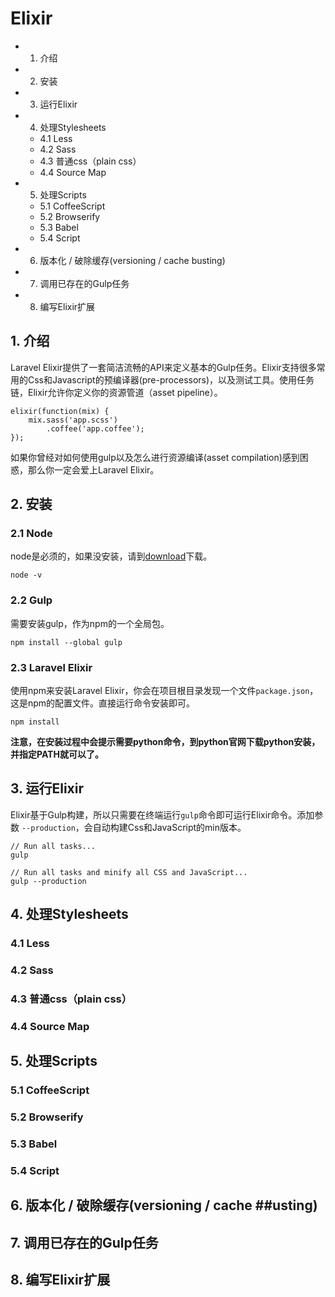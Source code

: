Elixir
=============================================

* 1. 介绍
* 2. 安装
* 3. 运行Elixir
* 4. 处理Stylesheets
    * 4.1 Less
    * 4.2 Sass
    * 4.3 普通css（plain css）
    * 4.4 Source Map
* 5. 处理Scripts
    * 5.1 CoffeeScript
    * 5.2 Browserify
    * 5.3 Babel
    * 5.4 Script
* 6. 版本化 / 破除缓存(versioning / cache busting)
* 7. 调用已存在的Gulp任务
* 8. 编写Elixir扩展


## 1. 介绍
Laravel Elixir提供了一套简洁流畅的API来定义基本的Gulp任务。Elixir支持很多常用的Css和Javascript的预编译器(pre-processors)，以及测试工具。使用任务链，Elixir允许你定义你的资源管道（asset pipeline）。
    
    elixir(function(mix) {
        mix.sass('app.scss')
            .coffee('app.coffee');
    });

如果你曾经对如何使用gulp以及怎么进行资源编译(asset compilation)感到困惑，那么你一定会爱上Laravel Elixir。

## 2. 安装
### 2.1 Node
node是必须的，如果没安装，请到[download](http://nodejs.org/download/)下载。

    node -v 

### 2.2 Gulp
需要安装gulp，作为npm的一个全局包。

    npm install --global gulp

### 2.3 Laravel Elixir
使用npm来安装Laravel Elixir，你会在项目根目录发现一个文件`package.json`，这是npm的配置文件。直接运行命令安装即可。

    npm install

**注意，在安装过程中会提示需要python命令，到python官网下载python安装，并指定PATH就可以了。**


## 3. 运行Elixir
Elixir基于Gulp构建，所以只需要在终端运行`gulp`命令即可运行Elixir命令。添加参数 `--production`，会自动构建Css和JavaScript的min版本。

    // Run all tasks...
    gulp

    // Run all tasks and minify all CSS and JavaScript...
    gulp --production
    

## 4. 处理Stylesheets
### 4.1 Less
### 4.2 Sass
### 4.3 普通css（plain css）
### 4.4 Source Map
## 5. 处理Scripts
### 5.1 CoffeeScript
### 5.2 Browserify
### 5.3 Babel
### 5.4 Script
## 6. 版本化 / 破除缓存(versioning / cache ##usting)
## 7. 调用已存在的Gulp任务
## 8. 编写Elixir扩展
